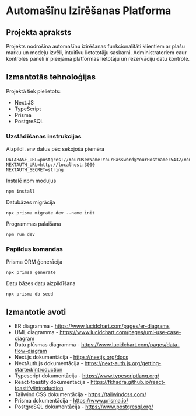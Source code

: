# Automašīnu Izīrēšanas Platforma

## Projekta apraksts
Projekts nodrošina automašīnu izirēšanas funkcionalitāti klientiem ar plašu marku un modeļu izvēli, intuitīvu lietototāju saskarni.
Administratoriem caur kontroles paneli ir pieejama platformas lietotāju un rezervāciju datu kontrole.

## Izmantotās tehnoloģijas
Projektā tiek pielietots:
- Next.JS
- TypeScript
- Prisma
- PostgreSQL

### Uzstādīšanas instrukcijas
Aizpildi .env datus pēc sekojošā piemēra
```
DATABASE_URL=postgres://YourUserName:YourPassword@YourHostname:5432/YourDatabaseName
NEXTAUTH_URL=http://localhost:3000
NEXTAUTH_SECRET=string
```
Instalē npm moduļus
```
npm install
```

Datubāzes migrācija
```
npx prisma migrate dev --name init
```

Programmas palaišana
```
npm run dev
```

### Papildus komandas

Prisma ORM ģenerācija
```
npx primsa generate
```
Datu bāzes datu aizpildīšana
```
npx prisma db seed
```

## Izmantotie avoti
- ER diagramma - https://www.lucidchart.com/pages/er-diagrams
- UML diagramma - https://www.lucidchart.com/pages/uml-use-case-diagram
- Datu plūsmas diagramma - https://www.lucidchart.com/pages/data-flow-diagram
- Next.js dokumentācija - https://nextjs.org/docs
- NextAuth.js dokumentācija - https://next-auth.js.org/getting-started/introduction
- Typescript dokumentācija - https://www.typescriptlang.org/
- React-toastify dokumentācija - https://fkhadra.github.io/react-toastify/introduction
- Tailwind CSS dokumentācija - https://tailwindcss.com/
- Prisma dokumentācija - https://www.prisma.io/
- PostgreSQL dokumentācija - https://www.postgresql.org/
